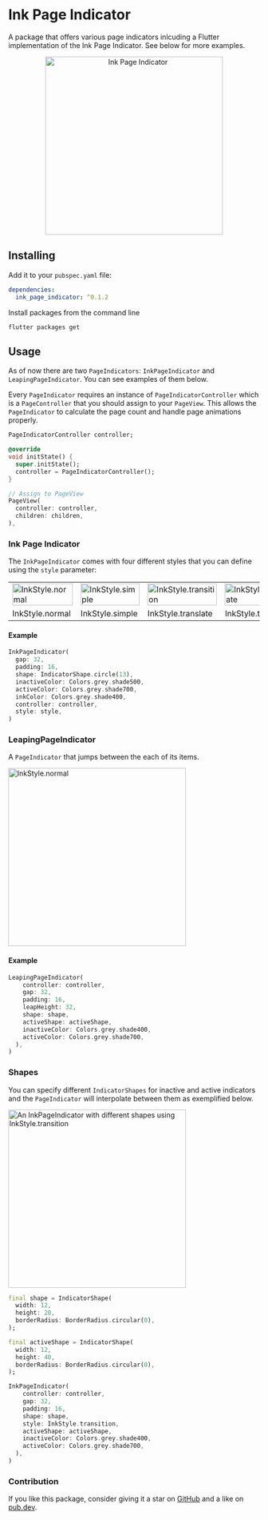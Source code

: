 # Ink Page Indicator

A package that offers various page indicators inlcuding a Flutter implementation of the Ink Page Indicator. See below for more examples.

<p style="text-align:center">
    <img width="356px" alt="Ink Page Indicator" src="https://raw.githubusercontent.com/bnxm/ink_page_indicator/master/assets/ink_demo_slow.gif"/>
</p>

## Installing

Add it to your `pubspec.yaml` file:
```yaml
dependencies:
  ink_page_indicator: ^0.1.2
```
Install packages from the command line
```
flutter packages get
```

## Usage

As of now there are two `PageIndicators`: `InkPageIndicator` and `LeapingPageIndicator`. You can see examples of them below.

Every `PageIndicator` requires an instance of `PageIndicatorController` which is a `PageController` that you should assign to your `PageView`. This allows the `PageIndicator` to calculate the page count and handle page animations properly.

```dart
PageIndicatorController controller;

@override
void initState() {
  super.initState();
  controller = PageIndicatorController();
}

// Assign to PageView
PageView(
  controller: controller,
  children: children,
),
```

### Ink Page Indicator

The `InkPageIndicator` comes with four different styles that you can define using the `style` parameter:

<table>
  <tr>
    <td>
      <img width="100%" alt="InkStyle.normal" src="https://raw.githubusercontent.com/bnxm/ink_page_indicator/master/assets/ink_demo.gif"/>
    </td>
    <td width="25%">
      <img width="100%" alt="InkStyle.simple" src="https://raw.githubusercontent.com/bnxm/ink_page_indicator/master/assets/simple_demo.gif"/>
    </td>
    <td width="25%">
    <img width="100%" alt="InkStyle.transition" src="https://raw.githubusercontent.com/bnxm/ink_page_indicator/master/assets/translate_demo.gif"/>
    </td>
    <td width="25%">
          <img width="100%" alt="InkStyle.translate" src="https://raw.githubusercontent.com/bnxm/ink_page_indicator/master/assets/transition_demo.gif"/>
    </td>
  </tr>
  <tr>
    <td width="25%">
      InkStyle.normal
    </td>
    <td width="25%">
      InkStyle.simple
    </td>
    <td width="25%">
      InkStyle.translate
    </td>
    <td width="25%">
      InkStyle.transition
    </td>
  </tr>
</table>

#### Example

```dart
InkPageIndicator(
  gap: 32,
  padding: 16,
  shape: IndicatorShape.circle(13),
  inactiveColor: Colors.grey.shade500,
  activeColor: Colors.grey.shade700,
  inkColor: Colors.grey.shade400,
  controller: controller,
  style: style,
)
```

### LeapingPageIndicator

A `PageIndicator` that jumps between the each of its items.

<img width="356px" alt="InkStyle.normal" src="https://raw.githubusercontent.com/bnxm/ink_page_indicator/master/assets/leap_demo.gif"/>

#### Example

```dart
LeapingPageIndicator(
    controller: controller,
    gap: 32,
    padding: 16,
    leapHeight: 32,
    shape: shape,
    activeShape: activeShape,
    inactiveColor: Colors.grey.shade400,
    activeColor: Colors.grey.shade700,
  ),
)
```

### Shapes

You can specify different `IndicatorShapes` for inactive and active indicators and the `PageIndicator` will interpolate between them as exemplified below.

<img width="356px" alt="An InkPageIndicator with different shapes using InkStyle.transition" src="https://raw.githubusercontent.com/bnxm/ink_page_indicator/master/assets/shape_demo.gif"/>

```dart
final shape = IndicatorShape(
  width: 12,
  height: 20,
  borderRadius: BorderRadius.circular(0),
);

final activeShape = IndicatorShape(
  width: 12,
  height: 40,
  borderRadius: BorderRadius.circular(0),
);

InkPageIndicator(
    controller: controller,
    gap: 32,
    padding: 16,
    shape: shape,
    style: InkStyle.transition,
    activeShape: activeShape,
    inactiveColor: Colors.grey.shade400,
    activeColor: Colors.grey.shade700,
  ),
)
```

### Contribution

If you like this package, consider giving it a star on [GitHub](https://github.com/bnxm/ink_page_indicator) and a like on [pub.dev](https://pub.dev/packages/ink_page_indicator).